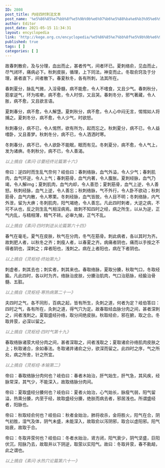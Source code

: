 ```yaml
---
ID: 2808
post_title: 内经四时刺法文本
post_name: '%e5%86%85%e7%bb%8f%e5%9b%9b%e6%97%b6%e5%88%ba%e6%b3%95%e6%96%87%e6%9c%ac'
author: Editor
post_date: 2021-05-15 11:34:31
layout: encyclopedia
link: 'http://kege.org.cn/encyclopedia/%e5%86%85%e7%bb%8f%e5%9b%9b%e6%97%b6%e5%88%ba%e6%b3%95%e6%96%87%e6%9c%ac'
published: true
tags: [ ]
categories: [ ]
---
```

故春刺散俞，及与分理，血出而止，甚者传气，间者环已。夏刺络俞，见血而止，尽气闭环，痛病必下。秋刺皮肤，循理，上下同法，神变而止。冬取俞窍及于分理，甚者直下，间者散下。春夏秋冬，各有所刺，法其所在。

春刺夏分，脉乱气微，入淫骨髓，病不能愈，令人不嗜食，又且少气。春刺秋分，筋挛逆气，环为咳嗽，病不愈，令人时惊，又且哭。春刺冬分，邪气著藏，令人胀，病不愈，又且欲言语。

夏刺春分，病不愈，令人解墯。夏刺秋分，病不愈，令人心中闷无言，惕惕如人将捕之。夏刺冬分，病不愈，令人少气，时欲怒。

秋刺春分，病不已，令人惕然，欲有所为，起而忘之。秋刺夏分，病不已，令人益嗜卧，又且善梦。秋刺冬分，病不已，令人洒洒时寒。

冬刺春分，病不已，令人欲卧不能眠，眠而有见。冬刺夏分，病不愈，令人气上，发为诸痹。冬刺秋分，病不已，令人善渴。

<span style="color: #808080;"><em>以上摘自《素问·诊要经终论篇第十六》</em></span>

帝曰：逆四时而生乱气奈何？岐伯曰：春刺络脉，血气外溢，令人少气；春刺肌肉，血气环逆，令人上气；春刺筋骨，血气内著，令人腹胀。夏刺经脉，血气乃竭，令人解img；夏刺肌肉，血气内却，令人善恐；夏刺筋骨，血气上逆，令人善怒。秋刺经脉，血气上逆，令人善忘；秋刺络脉，气不外行，令人卧不欲动；秋刺筋骨，血气内散，令人寒栗。冬刺经脉，血气皆脱，令人目不明；冬刺络脉，内气外泄，留为大痹；冬刺肌肉，阳气竭绝，令人善忘。凡此四时刺者，大逆之病，不可不从也，反之则生乱气相淫病焉。故刺不知四时之经，病之所生，以从为逆，正气内乱，与精相薄，精气不转。必审九候，正气不乱。

<span style="color: #808080;"><em>以上摘自《素问·四时刺逆从论篇第六十四》</em></span>

春气在毫毛，夏气在皮肤，秋气在分肉，冬气在筋骨。刺此病者，各以其时为齐。故刺肥人者，以秋冬之齐；刺瘦人者，以春夏之齐。病痛者阴也，痛而以手按之不得者阴也，深刺之；痒者阳也，浅刺之。病在上者阳也，病在下者阴也。

<span style="color: #808080;"><em>以上摘自《灵枢经·终始第九》</em></span>

刺虚者，刺其去也；刺实者，刺其来也。春取络脉，夏取分腠，秋取气口，冬取经腧。凡此四时，各以时为齐。络脉治皮肤，分腠治肌肉，气口治筋脉，经腧治骨髓、五脏。

<span style="color: #808080;"><em>以上摘自《灵枢经·寒热病第二十一》</em></span>

夫四时之气，各不同形，百病之起，皆有所生，灸刺之道，何者为定？岐伯答曰：四时之气，各有所在，灸刺之道，得气穴为定。故春取经血脉分肉之间，甚者深刺之，间者浅刺之。夏取盛经孙络，取分间绝皮肤。秋取经俞，邪在腑，取之合。冬取井荥，必深以留之。

<span style="color: #808080;"><em>以上摘自《灵枢经·四时气第十九》</em></span>

春取络脉诸荥大经分肉之间，甚者深取之，间者浅取之；夏取诸俞孙络肌肉皮肤之上；秋取诸合，余如春法。冬取诸井诸俞之分，欲深而留之。此四时之序，气之所处，病之所舍，针之所宜。

<span style="color: #808080;"><em>以上摘自《灵枢经·本输第二》</em></span>

帝曰：春取络脉分肉何也？岐伯曰：春者木始治，肝气始生，肝气急，其风疾，经脉常深，其气少，不能深入，故取络脉分肉间。

帝曰：夏取盛经分腠何也？岐伯曰：夏者火始治，心气始长，脉瘦气弱，阳气留溢，热熏分腠，内至于经，故取盛经分腠，绝肤而病去者，邪居浅也。所谓盛经者，阳脉也。

帝曰：秋取经俞何也？岐伯曰：秋者金始治，肺将收杀，金将胜火，阳气在合，阴气初胜，湿气及体，阴气未盛，未能深入，故取俞以泻阴邪，取合以虚阳邪。阳气始衰，故取于合。

帝曰：冬取井荥何也？岐伯曰：冬者水始治，肾方闭，阳气衰少，阴气坚盛，巨阳伏沉，阳脉乃去，故取井以下阴逆，取荥以实阳气。故曰：冬取井荥，春不鼽衄，此之谓也。

<em><span style="color: #808080;">以上摘自《素问·水热穴论篇第六十一》</span></em>

&nbsp;
